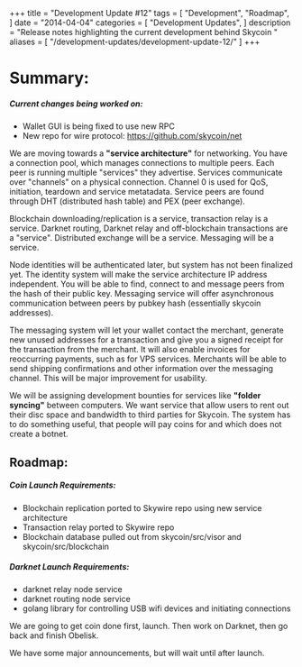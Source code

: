 +++
title = "Development Update #12"
tags = [
    "Development",
    "Roadmap",
]
date = "2014-04-04"
categories = [
    "Development Updates",
]
description = "Release notes highlighting the current development behind Skycoin  "
aliases = [
	"/development-updates/development-update-12/"
]
+++

# Summary:

##### Current changes being worked on:
- Wallet GUI is being fixed to use new RPC
- New repo for wire protocol: https://github.com/skycoin/net

We are moving towards a **"service architecture"** for networking. You have a connection pool, which manages connections to multiple peers. Each peer is running multiple "services" they advertise. Services communicate over "channels" on a physical connection. Channel 0 is used for QoS, initiation, teardown and service metatadata.  Service peers are found through DHT (distributed hash table) and PEX (peer exchange).

Blockchain downloading/replication is a service, transaction relay is a service. Darknet routing, Darknet relay and off-blockchain transactions are a "service". Distributed exchange will be a service. Messaging will be a service.

Node identities will be authenticated later, but system has not been finalized yet. The identity system will make the service architecture IP address independent. You will be able to find, connect to and message peers from the hash of their public key. Messaging service will offer asynchronous communication between peers by pubkey hash (essentially skycoin addresses).

The messaging system will let your wallet contact the merchant, generate new unused addresses for a transaction and give you a signed receipt for the transaction from the merchant. It will also enable invoices for reoccurring payments, such as for VPS services. Merchants will be able to send shipping confirmations and other information over the messaging channel. This will be major improvement for usability.

We will be assigning development bounties for services like **"folder syncing"** between computers. We want service that allow users to rent out their disc space and bandwidth to third parties for Skycoin. The system has to do something useful, that people will pay coins for and which does not create a botnet.

## Roadmap:

##### Coin Launch Requirements:
- Blockchain replication ported to Skywire repo using new service architecture
- Transaction relay ported to Skywire repo
- Blockchain database pulled out from skycoin/src/visor and skycoin/src/blockchain

##### Darknet Launch Requirements:
- darknet relay node service
- darknet routing node service
- golang library for controlling USB wifi devices and initiating connections

We are going to get coin done first, launch. Then work on Darknet, then go back and finish Obelisk.

We have some major announcements, but will wait until after launch.
